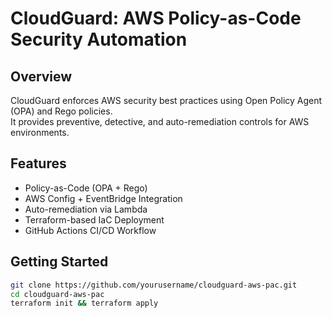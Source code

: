 
# CloudGuard: AWS Policy-as-Code Security Automation

## Overview
CloudGuard enforces AWS security best practices using Open Policy Agent (OPA) and Rego policies.  
It provides preventive, detective, and auto-remediation controls for AWS environments.

## Features
- Policy-as-Code (OPA + Rego)
- AWS Config + EventBridge Integration
- Auto-remediation via Lambda
- Terraform-based IaC Deployment
- GitHub Actions CI/CD Workflow

## Getting Started
```bash
git clone https://github.com/yourusername/cloudguard-aws-pac.git
cd cloudguard-aws-pac
terraform init && terraform apply






